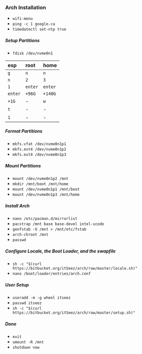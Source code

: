 ### Arch Installation

- `wifi-menu`
- `ping -c 1 google.ca`
- `timedatectl set-ntp true`

##### Setup Partitions

- `fdisk /dev/nvme0n1`

|esp    |root   |home   |
|:------|:------|:------|
|`g`    |`n`    |`n`    |
|`n`    |`2`    |`3`    |
|`1`    |`enter`|`enter`|
|`enter`|`+96G` |`+140G`|
|`+1G`  |-      |`w`    |
|`t`    |-      |-      |
|`1`    |-      |-      |

##### Format Partitions

- `mkfs.vfat /dev/nvme0n1p1`
- `mkfs.ext4 /dev/nvme0n1p2`
- `mkfs.ext4 /dev/nvme0n1p3`

##### Mount Partitions

- `mount /dev/nvme0n1p2 /mnt`
- `mkdir /mnt/boot /mnt/home`
- `mount /dev/nvme0n1p1 /mnt/boot`
- `mount /dev/nvme0n1p3 /mnt/home`

##### Install Arch

- `nano /etc/pacman.d/mirrorlist`
- `pacstrap /mnt base base-devel intel-ucode`
- `genfstab -U /mnt > /mnt/etc/fstab`
- `arch-chroot /mnt`
- `passwd`

##### Configure Locale, the Boot Loader, and the swapfile

- `sh -c "$(curl https://bitbucket.org/itSeez/arch/raw/master/locale.sh)"`
- `nano /boot/loader/entries/arch.conf`

##### User Setup

- `useradd -m -g wheel itseez`
- `passwd itseez`
- `sh -c "$(curl https://bitbucket.org/itSeez/arch/raw/master/setup.sh)"`

##### Done

- `exit`
- `umount -R /mnt`
- `shutdown now`
